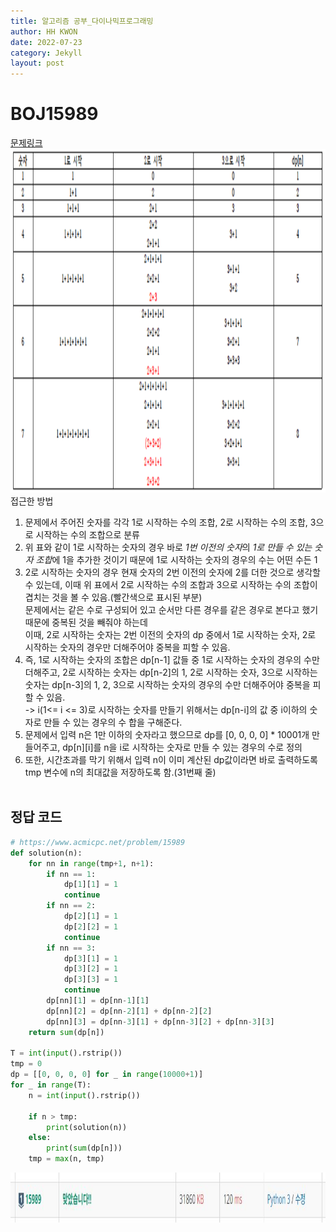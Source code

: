 ```yaml
---
title: 알고리즘 공부_다이나믹프로그래밍
author: HH KWON
date: 2022-07-23
category: Jekyll
layout: post
---
```


# BOJ15989
[문제링크](https://www.acmicpc.net/problem/15989 "문제 링크")<br>
<img src="../gitbook/images/c15989.png" width="1200" height="550"><br>
접근한 방법<br>
1. 문제에서 주어진 숫자를 각각 1로 시작하는 수의 조합, 2로 시작하는 수의 조합, 3으로 시작하는 수의 조합으로 분류
2. 위 표와 같이 1로 시작하는 숫자의 경우 바로 *1번 이전의 숫자*의 *1로 만들 수 있는 숫자 조합*에 1을 추가한 것이기 때문에 1로 시작하는 숫자의 경우의 수는 어떤 수든 1
3. 2로 시작하는 숫자의 경우 현재 숫자의 2번 이전의 숫자에 2를 더한 것으로 생각할 수 있는데, 이때 위 표에서 2로 시작하는 수의 조합과 3으로 시작하는 수의 조합이 겹치는 것을 볼 수 있음.(빨간색으로 표시된 부분)<br>
   문제에서는 같은 수로 구성되어 있고 순서만 다른 경우를 같은 경우로 본다고 했기 때문에 중복된 것을 빼줘야 하는데<br>
   이때, 2로 시작하는 숫자는 2번 이전의 숫자의 dp 중에서 1로 시작하는 숫자, 2로 시작하는 숫자의 경우만 더해주어야 중복을 피할 수 있음.
4. 즉, 1로 시작하는 숫자의 조합은 dp[n-1] 값들 중 1로 시작하는 숫자의 경우의 수만 더해주고, 2로 시작하는 숫자는 dp[n-2]의 1, 2로 시작하는 숫자, 3으로 시작하는 숫자는 dp[n-3]의 1, 2, 3으로 시작하는 숫자의 경우의 수만 더해주어야 중복을 피할 수 있음.<br>
   -> i(1<= i <= 3)로 시작하는 숫자를 만들기 위해서는 dp[n-i]의 값 중 i이하의 숫자로 만들 수 있는 경우의 수 합을 구해준다.
5. 문제에서 입력 n은 1만 이하의 숫자라고 했으므로 dp를 [0, 0, 0, 0] * 10001개 만들어주고, dp[n][i]를 n을 i로 시작하는 숫자로 만들 수 있는 경우의 수로 정의
6. 또한, 시간초과를 막기 위해서 입력 n이 이미 계산된 dp값이라면 바로 출력하도록 tmp 변수에 n의 최대값을 저장하도록 함.(31번째 줄)<br><br>
## 정답 코드

```python
# https://www.acmicpc.net/problem/15989
def solution(n):
    for nn in range(tmp+1, n+1):
        if nn == 1:
            dp[1][1] = 1
            continue
        if nn == 2:
            dp[2][1] = 1
            dp[2][2] = 1
            continue
        if nn == 3:
            dp[3][1] = 1
            dp[3][2] = 1
            dp[3][3] = 1
            continue
        dp[nn][1] = dp[nn-1][1]
        dp[nn][2] = dp[nn-2][1] + dp[nn-2][2]
        dp[nn][3] = dp[nn-3][1] + dp[nn-3][2] + dp[nn-3][3]
    return sum(dp[n])

T = int(input().rstrip())
tmp = 0
dp = [[0, 0, 0, 0] for _ in range(10000+1)]
for _ in range(T):
    n = int(input().rstrip())

    if n > tmp:
        print(solution(n))
    else:
        print(sum(dp[n]))
    tmp = max(n, tmp)
```

<img src="../gitbook/images/c15989.JPG" width="700" height="80"><br><br>